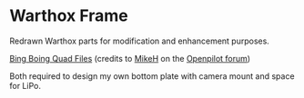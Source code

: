 # Warthox Frame

Redrawn Warthox parts for modification and enhancement purposes.

[Bing Boing Quad Files](http://forums.openpilot.org/topic/12600-open-frames/) (credits to [MikeH](http://forums.openpilot.org/user/1037-mikeh/) on the [Openpilot forum](http://forums.openpilot.org/))

Both required to design my own bottom plate with camera mount and space for LiPo.
